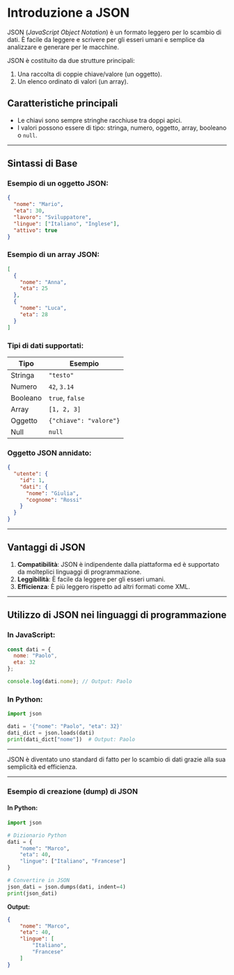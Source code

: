 
# Introduzione a JSON

JSON (*JavaScript Object Notation*) è un formato leggero per lo scambio di dati. È facile da leggere e scrivere per gli esseri umani e semplice da analizzare e generare per le macchine.

JSON è costituito da due strutture principali:
1. Una raccolta di coppie chiave/valore (un oggetto).
2. Un elenco ordinato di valori (un array).

## Caratteristiche principali
- Le chiavi sono sempre stringhe racchiuse tra doppi apici.
- I valori possono essere di tipo: stringa, numero, oggetto, array, booleano o `null`.

---

## Sintassi di Base

### Esempio di un oggetto JSON:
```json
{
  "nome": "Mario",
  "eta": 30,
  "lavoro": "Sviluppatore",
  "lingue": ["Italiano", "Inglese"],
  "attivo": true
}
```

### Esempio di un array JSON:
```json
[
  {
    "nome": "Anna",
    "eta": 25
  },
  {
    "nome": "Luca",
    "eta": 28
  }
]
```

### Tipi di dati supportati:
| Tipo         | Esempio                       |
|--------------|-------------------------------|
| Stringa      | `"testo"`                     |
| Numero       | `42`, `3.14`                  |
| Booleano     | `true`, `false`               |
| Array        | `[1, 2, 3]`                   |
| Oggetto      | `{"chiave": "valore"}`        |
| Null         | `null`                        |

### Oggetto JSON annidato:
```json
{
  "utente": {
    "id": 1,
    "dati": {
      "nome": "Giulia",
      "cognome": "Rossi"
    }
  }
}
```

---

## Vantaggi di JSON
1. **Compatibilità**: JSON è indipendente dalla piattaforma ed è supportato da molteplici linguaggi di programmazione.
2. **Leggibilità**: È facile da leggere per gli esseri umani.
3. **Efficienza**: È più leggero rispetto ad altri formati come XML.

---

## Utilizzo di JSON nei linguaggi di programmazione

### In JavaScript:
```javascript
const dati = {
  nome: "Paolo",
  eta: 32
};

console.log(dati.nome); // Output: Paolo
```

### In Python:
```python
import json

dati = '{"nome": "Paolo", "eta": 32}'
dati_dict = json.loads(dati)
print(dati_dict["nome"])  # Output: Paolo
```

---

JSON è diventato uno standard di fatto per lo scambio di dati grazie alla sua semplicità ed efficienza.


---

### Esempio di creazione (dump) di JSON

#### In Python:
```python
import json

# Dizionario Python
dati = {
    "nome": "Marco",
    "eta": 40,
    "lingue": ["Italiano", "Francese"]
}

# Convertire in JSON
json_dati = json.dumps(dati, indent=4)
print(json_dati)
```

**Output:**
```json
{
    "nome": "Marco",
    "eta": 40,
    "lingue": [
        "Italiano",
        "Francese"
    ]
}
```

